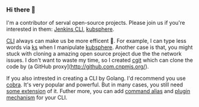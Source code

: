 ### Hi there 👋

<!--
**LinuxSuRen/LinuxSuRen** is a ✨ _special_ ✨ repository because its `README.md` (this file) appears on your GitHub profile.

Here are some ideas to get you started:

- 🔭 I’m currently working on ...
- 🌱 I’m currently learning ...
- 👯 I’m looking to collaborate on ...
- 🤔 I’m looking for help with ...
- 💬 Ask me about ...
- 📫 How to reach me: ...
- 😄 Pronouns: ...
- ⚡ Fun fact: ...
-->

I'm a contributor of serval open-source projects. Please join us if you're interested in them: [Jenkins CLI](https://github.com/jenkins-zh/jenkins-cli), [kubsphere](https://github.com/kubesphere/kubesphere).

[CLI](https://github.com/topics/cli) always can make us be more efficent 🚀. For example, I can type less words via [ks](https://github.com/LinuxSuRen/ks) when I manipulate [kubsphere](https://github.com/kubesphere/kubesphere). Another case is that, you might stuck with cloning a amazing open source project due the the network issues. I don't want to waste my time, so I created [cgit](https://github.com/LinuxSuRen/cgit) which can clone the code by (a GitHub proxy](http://github.com.cnpmjs.org/).

If you also intrested in creating a CLI by Golang. I'd recommend you use [cobra](https://github.com/spf13/cobra). It's very popular and powerful. But in many cases, you still need [some extension](https://github.com/LinuxSuRen/cobra-extension) of it. Futher more, you can add [command alias](https://github.com/LinuxSuRen/go-cli-alias/) and [plugin mechanism](https://github.com/LinuxSuRen/go-cli-plugin) for your CLI.
